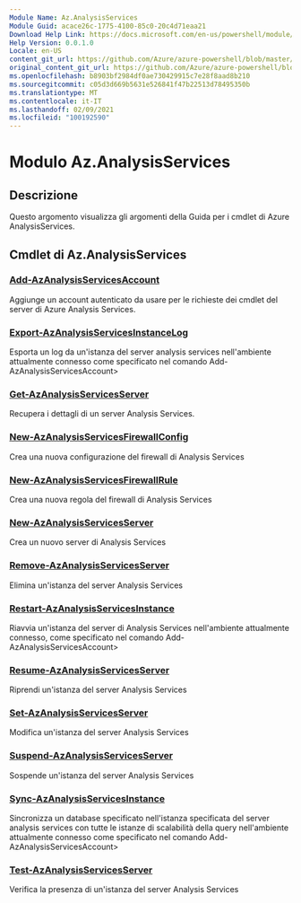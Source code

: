 ```yaml
---
Module Name: Az.AnalysisServices
Module Guid: acace26c-1775-4100-85c0-20c4d71eaa21
Download Help Link: https://docs.microsoft.com/en-us/powershell/module/az.analysisservices
Help Version: 0.0.1.0
Locale: en-US
content_git_url: https://github.com/Azure/azure-powershell/blob/master/src/AnalysisServices/AnalysisServices/help/Az.AnalysisServices.md
original_content_git_url: https://github.com/Azure/azure-powershell/blob/master/src/AnalysisServices/AnalysisServices/help/Az.AnalysisServices.md
ms.openlocfilehash: b8903bf2984df0ae730429915c7e28f8aad8b210
ms.sourcegitcommit: c05d3d669b5631e526841f47b22513d78495350b
ms.translationtype: MT
ms.contentlocale: it-IT
ms.lasthandoff: 02/09/2021
ms.locfileid: "100192590"
---
```

# Modulo Az.AnalysisServices
## Descrizione
Questo argomento visualizza gli argomenti della Guida per i cmdlet di Azure AnalysisServices.

## Cmdlet di Az.AnalysisServices
### [Add-AzAnalysisServicesAccount](Add-AzAnalysisServicesAccount.md)
Aggiunge un account autenticato da usare per le richieste dei cmdlet del server di Azure Analysis Services.

### [Export-AzAnalysisServicesInstanceLog](Export-AzAnalysisServicesInstanceLog.md)
Esporta un log da un'istanza del server analysis services nell'ambiente attualmente connesso come specificato nel comando Add-AzAnalysisServicesAccount>

### [Get-AzAnalysisServicesServer](Get-AzAnalysisServicesServer.md)
Recupera i dettagli di un server Analysis Services.

### [New-AzAnalysisServicesFirewallConfig](New-AzAnalysisServicesFirewallConfig.md)
Crea una nuova configurazione del firewall di Analysis Services 

### [New-AzAnalysisServicesFirewallRule](New-AzAnalysisServicesFirewallRule.md)
Crea una nuova regola del firewall di Analysis Services

### [New-AzAnalysisServicesServer](New-AzAnalysisServicesServer.md)
Crea un nuovo server di Analysis Services

### [Remove-AzAnalysisServicesServer](Remove-AzAnalysisServicesServer.md)
Elimina un'istanza del server Analysis Services

### [Restart-AzAnalysisServicesInstance](Restart-AzAnalysisServicesInstance.md)
Riavvia un'istanza del server di Analysis Services nell'ambiente attualmente connesso, come specificato nel comando Add-AzAnalysisServicesAccount>

### [Resume-AzAnalysisServicesServer](Resume-AzAnalysisServicesServer.md)
Riprendi un'istanza del server Analysis Services

### [Set-AzAnalysisServicesServer](Set-AzAnalysisServicesServer.md)
Modifica un'istanza del server Analysis Services

### [Suspend-AzAnalysisServicesServer](Suspend-AzAnalysisServicesServer.md)
Sospende un'istanza del server Analysis Services

### [Sync-AzAnalysisServicesInstance](Sync-AzAnalysisServicesInstance.md)
Sincronizza un database specificato nell'istanza specificata del server analysis services con tutte le istanze di scalabilità della query nell'ambiente attualmente connesso come specificato nel comando Add-AzAnalysisServicesAccount>

### [Test-AzAnalysisServicesServer](Test-AzAnalysisServicesServer.md)
Verifica la presenza di un'istanza del server Analysis Services

